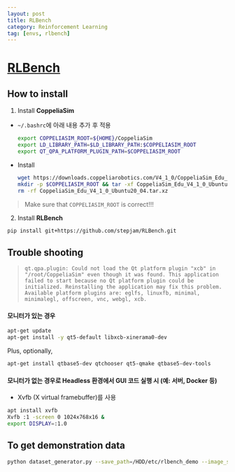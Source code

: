 ```yaml
---
layout: post
title: RLBench
category: Reinforcement Learning
tag: [envs, rlbench]
---
```


# [RLBench](https://github.com/stepjam/RLBench)

## How to install

1. Install **CoppeliaSim**

* `~/.bashrc`에 아래 내용 추가 후 적용

    ```bash
    export COPPELIASIM_ROOT=${HOME}/CoppeliaSim
    export LD_LIBRARY_PATH=$LD_LIBRARY_PATH:$COPPELIASIM_ROOT
    export QT_QPA_PLATFORM_PLUGIN_PATH=$COPPELIASIM_ROOT
    ```

* Install

    ```bash
    wget https://downloads.coppeliarobotics.com/V4_1_0/CoppeliaSim_Edu_V4_1_0_Ubuntu20_04.tar.xz
    mkdir -p $COPPELIASIM_ROOT && tar -xf CoppeliaSim_Edu_V4_1_0_Ubuntu20_04.tar.xz -C $COPPELIASIM_ROOT --strip-components 1
    rm -rf CoppeliaSim_Edu_V4_1_0_Ubuntu20_04.tar.xz
    ```


> Make sure that `COPPELIASIM_ROOT` is correct!!!

2. Install **RLBench**

```bash
pip install git+https://github.com/stepjam/RLBench.git
```


## Trouble shooting

> `qt.qpa.plugin: Could not load the Qt platform plugin "xcb" in "/root/CoppeliaSim" even though it was found. This application failed to start because no Qt platform plugin could be initialized. Reinstalling the application may fix this problem.`
> `Available platform plugins are: eglfs, linuxfb, minimal, minimalegl, offscreen, vnc, webgl, xcb.`

#### 모니터가 있는 경우

```bash
apt-get update
apt-get install -y qt5-default libxcb-xinerama0-dev
```

Plus, optionally,
```bash
apt-get install qtbase5-dev qtchooser qt5-qmake qtbase5-dev-tools
```

#### 모니터가 없는 경우로 Headless 환경에서 GUI 코드 실행 시 (예: 서버, Docker 등)

* Xvfb (X virtual framebuffer)를 사용

```bash
apt install xvfb
Xvfb :1 -screen 0 1024x768x16 &
export DISPLAY=:1.0
```



## To get demonstration data

```bash
python dataset_generator.py --save_path=/HDD/etc/rlbench_demo --image_size 84 84 --renderer opengl3 --episodes_per_task 100 --variations 1 --processes 1 --tasks react_target --arm_max_velocity 2.0 --arm_max_acceleration 8.0
```